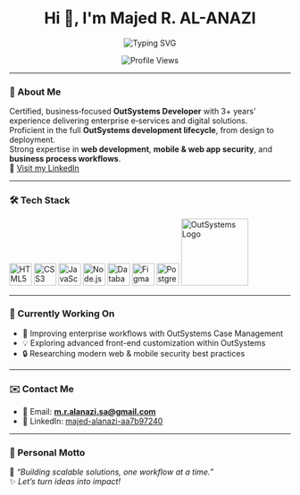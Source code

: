 <h1 align="center">Hi 👋, I'm Majed R. AL-ANAZI</h1>

<p align="center">
  <img src="https://readme-typing-svg.herokuapp.com?font=Fira+Code&size=22&pause=1000&color=3B82F6&center=true&vCenter=true&width=700&lines=Hello+World!;مرحبًا+بكم;Bonjour+le+monde!;Hola+Mundo!;こんにちは世界;你好，世界!" alt="Typing SVG" />
</p>

<p align="center">
  <img src="https://komarev.com/ghpvc/?username=majedalanazi&label=Profile+Views&color=3b82f6&style=flat" alt="Profile Views" />
</p>

---

### 🧠 About Me

Certified, business‑focused **OutSystems Developer** with 3+ years’ experience delivering enterprise e‑services and digital solutions.  
Proficient in the full **OutSystems development lifecycle**, from design to deployment.  
Strong expertise in **web development**, **mobile & web app security**, and **business process workflows**.  
🔗 [Visit my LinkedIn](https://www.linkedin.com/in/majed-alanazi-aa7b97240/)

---

### 🛠 Tech Stack


<p align="left">
  <img src="https://cdn.jsdelivr.net/gh/devicons/devicon/icons/html5/html5-original.svg" alt="HTML5" width="40" height="40"/>
  <img src="https://cdn.jsdelivr.net/gh/devicons/devicon/icons/css3/css3-original.svg" alt="CSS3" width="40" height="40"/>
  <img src="https://cdn.jsdelivr.net/gh/devicons/devicon/icons/javascript/javascript-original.svg" alt="JavaScript" width="40" height="40"/>
  <img src="https://cdn.jsdelivr.net/gh/devicons/devicon/icons/nodejs/nodejs-original.svg" alt="Node.js" width="40" height="40"/>
  <img src="https://cdn.jsdelivr.net/gh/devicons/devicon/icons/mysql/mysql-original.svg" alt="Database" width="40" height="40"/>
  <img src="https://cdn.jsdelivr.net/gh/devicons/devicon/icons/figma/figma-original.svg" alt="Figma" width="40" height="40"/>
  <img src="https://cdn.jsdelivr.net/gh/devicons/devicon/icons/postgresql/postgresql-original.svg" alt="PostgreSQL" width="40" height="40"/>
  <img src="https://github.com/user-attachments/assets/58f15fef-f215-4eb6-a844-ed1c17e008aa" alt="OutSystems Logo" width="120"/>
</p>



---

### 🚀 Currently Working On

- 🔧 Improving enterprise workflows with OutSystems Case Management
- 💡 Exploring advanced front-end customization within OutSystems
- 🔒 Researching modern web & mobile security best practices

---

### ✉️ Contact Me

- 📧 Email: **m.r.alanazi.sa@gmail.com**  
- 💼 LinkedIn: [majed-alanazi-aa7b97240](https://www.linkedin.com/in/majed-alanazi-aa7b97240/)

---

### 💬 Personal Motto

🧠 *“Building scalable solutions, one workflow at a time.”*  
✨ *Let’s turn ideas into impact!*

